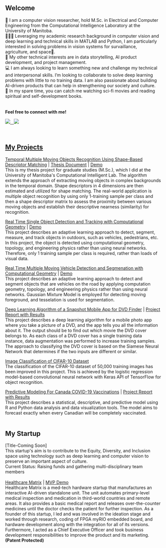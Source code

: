 ## Welcome

👋 I am a computer vision researcher, hold M.Sc. in Electrical and Computer Engineering from the Computational Intelligence Laboratory at the University of Manitoba.<br />
👩🏻‍💻 Leveraging my academic research background in computer vision and deep learning and technical skills in MATLAB and Python, I am particularly interested in solving problems in vision systems for survaillance, agriculture, and space🚀.<br /> 
🌱 My other technical interests are in data storytelling, AI product development, and project management.<br />
💻 I am always looking to learn something new and challenge my technical and interpersonal skills. I’m looking to collaborate to solve deep learning problems with little to no training data. I am also passionate about building AI-driven products that can help in strengthening our society and culture.<br /> 
👀 In my spare time, you can catch me watching sci-fi movies and reading spiritual and self-development books.<br/>
<br/>
<br/>
**Feel free to connect with me!**
<p>
  <a href="https://www.linkedin.com/in/juwairiah-zia/" rel="nofollow noreferrer">
    <img src="https://img.shields.io/badge/LinkedIn-0077B5?style=for-the-badge&logo=linkedin&logoColor=white"
  </a> &nbsp;
  <a href="https://twitter.com/javeriazhere" rel="nofollow noreferrer">
    <img src="https://img.shields.io/badge/Twitter-1DA1F2?style=for-the-badge&logo=twitter&logoColor=white"
  </a>
</p>
<br/>
    
## My Projects

[Temporal Multiple Moving Objects Recognition Using Shape-Based Descriptor Matching](https://github.com/javeriaz15/Temporal-Multiple-Moving-Objects-Recognition-Using-Shape-Based-Descriptor-Matching)  | [Thesis Document](https://mspace.lib.umanitoba.ca/bitstreams/8a56c0cd-96ea-450d-b034-9116980609b7/download)  | [Demo](https://github.com/javeriaz15/Temporal-Multiple-Moving-Objects-Recognition-Using-Shape-Based-Descriptor-Matching/tree/main/Test%20Videos) <br />
This is my thesis project for graduate studies (M.Sc.), which I did at the University of Manitoba's Computational Intelligent Lab. The algorithm extends the approach of extracting moving objects in complex backgrounds in the temporal domain. Shape descriptors in 4 dimensions are then estimated and utilized for shape matching. The real-world application is multiple object recognition by using only 1-training sample per class and then a shape descriptor matrix to assess the proximity between various moving objects and establish their descriptive nearness (similarity) for recognition.<br />

[Real Time Single Object Detection and Tracking with Computational Geometry](https://github.com/javeriaz15/Vehicle-Tracking-Using-Computational-Geometry) | [Demo](https://github.com/javeriaz15/Vehicle-Tracking-Using-Computational-Geometry/blob/main/Object%20Segmentation/output.mp4) <br />
This project describes an adaptive learning approach to detect, segment, measure, and track objects in outdoors, such as vehicles, pedestrians, etc. In this project, the object is detected using computational geometry, topology, and engineering physics rather than using neural networks. Therefore, only 1 training sample per class is required, rather than loads of visual data.<br /> 
    
[Real Time Multiple Moving Vehicle Detection and Segmenation with Computational Geometry](https://github.com/javeriaz15/geometrical-multiple-object-detection) | [Demo](https://github.com/javeriaz15/geometrical-multiple-object-detection/blob/main/DetectionTraffic.mp4) <br />
This project describes an adaptive learning approach to detect and segment objects that are vehicles on the road by applying computation geometry, topology, and engineering physics rather than using neural networks. Gaussian Mixture Model is employed for detecting moving foreground, and tesselation is used for segmentation.<br /> 

[Deep Learning Algorithm of a Snapshot Mobile App for DVD Finder](https://github.com/javeriaz15/SiameseNN-for-DVD-Snapshot-App)  | [Project Report with Results](https://github.com/javeriaz15/SiameseNN-for-DVD-Snapshot-App/blob/main/Report%20-%20Siamese%20Neural%20Network%20For%20DVD%20Detector%20App%20-%20by%20Juwairiah%20Zia%20and%20Enze%20Cui%20ECE7650.pdf) <br /> 
This project describes a deep learning algorithm for a mobile photo app where you take a picture of a DVD, and the app tells you all the information about it. The output should be to find out which movie the DVD cover belongs to. As each class of a DVD cover has a single training data instance, data augmentation was performed to increase training samples. The approach to classifying the DVD cover is based on the Siamese Neural Network that determines if the two inputs are different or similar. <br />
    
[Image Classification of CIFAR-10 Dataset](https://github.com/javeriaz15/logistic-regression-on-CIFAR-10) <br /> 
The classification of the CIFAR-10 dataset of 50,000 training images has been improved in this project. This is achieved by the logistic regression model-based convolutional neural network with Keras API of TensorFlow for object recognition. <br /> 
    
[Predictive Modeling For Canada COVID-19 Vaccinations](https://github.com/javeriaz15/Predictive-Modeling-on-Canada-COVID-Vaccinations) | [Project Report with Results](https://github.com/javeriaz15/Predictive-Modeling-on-Canada-COVID-Vaccinations/blob/main/Report%20-%20When%20Every%20Canadian%20will%20be%20Vaccinated.pdf)<br /> 
This project describes a statistical, descriptive, and predictive model using R and Python data analysis and data visualization tools. The model aims to forecast exactly when every Canadian will be completely vaccinated. <br /> 
<br/>  
    
## My Startup 
[Title-Coming Soon] <br /> 
This startup's aim is to contribute to the Equity, Diversity, and Inclusion space using technology such as deep learning and computer vision to preserve an important aspect of culture.<br />
Current Status: Raising funds and gathering multi-disciplinary team members<br /> 
<br /> 
[Healthcare Matrix](https://thenestio.com/startup/healthcare-matrix/) | [MVP Demo](https://www.youtube.com/watch?v=xanfuA6B2g0&ab_channel=JaveriaZ) <br /> 
Healthcare Matrix is a med-tech hardware startup that manufactures an interactive AI-driven standalone unit. The unit automates primary-level medical inspection and medication in third-world countries and remote areas. It also provides a basic medical report and releases over-the-counter medicines until the doctor checks the patient for further inspection. As a founder of this startup, I led and was involved in the ideation stage and worked through research, coding of FPGA myRIO embedded board, and hardware development along with the integration for all of its versions. Furthermore, I acted as a Chief Executive Officer and took business development responsibilities to improve the product and its marketing.**(Patent Protected)**<br />

    
<!---
javeriaz15/javeriaz15 is a ✨ special ✨ repository because its `README.md` (this file) appears on your GitHub profile.
You can click the Preview link to take a look at your changes.
--->
